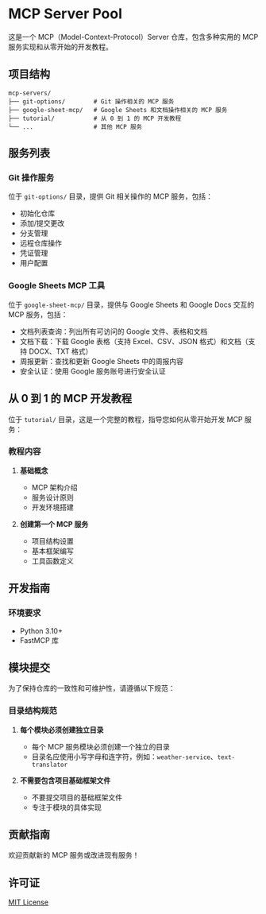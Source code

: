 # MCP Server Pool

这是一个 MCP（Model-Context-Protocol）Server 仓库，包含多种实用的 MCP 服务实现和从零开始的开发教程。

## 项目结构

```
mcp-servers/
├── git-options/        # Git 操作相关的 MCP 服务
├── google-sheet-mcp/   # Google Sheets 和文档操作相关的 MCP 服务
├── tutorial/           # 从 0 到 1 的 MCP 开发教程
└── ...                 # 其他 MCP 服务
```

## 服务列表

### Git 操作服务

位于 `git-options/` 目录，提供 Git 相关操作的 MCP 服务，包括：

- 初始化仓库
- 添加/提交更改
- 分支管理
- 远程仓库操作
- 凭证管理
- 用户配置

### Google Sheets MCP 工具

位于 `google-sheet-mcp/` 目录，提供与 Google Sheets 和 Google Docs 交互的 MCP 服务，包括：

- 文档列表查询：列出所有可访问的 Google 文件、表格和文档
- 文档下载：下载 Google 表格（支持 Excel、CSV、JSON 格式）和文档（支持 DOCX、TXT 格式）
- 周报更新：查找和更新 Google Sheets 中的周报内容
- 安全认证：使用 Google 服务账号进行安全认证

## 从 0 到 1 的 MCP 开发教程

位于 `tutorial/` 目录，这是一个完整的教程，指导您如何从零开始开发 MCP 服务：

### 教程内容

1. **基础概念**

   - MCP 架构介绍
   - 服务设计原则
   - 开发环境搭建

2. **创建第一个 MCP 服务**

   - 项目结构设置
   - 基本框架编写
   - 工具函数定义

## 开发指南

### 环境要求

- Python 3.10+
- FastMCP 库

## 模块提交

为了保持仓库的一致性和可维护性，请遵循以下规范：

### 目录结构规范

1. **每个模块必须创建独立目录**

   - 每个 MCP 服务模块必须创建一个独立的目录
   - 目录名应使用小写字母和连字符，例如：`weather-service`、`text-translator`

2. **不需要包含项目基础框架文件**

   - 不要提交项目的基础框架文件
   - 专注于模块的具体实现

## 贡献指南

欢迎贡献新的 MCP 服务或改进现有服务！

## 许可证

[MIT License](LICENSE)